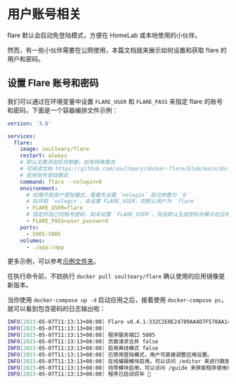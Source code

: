 # 用户账号相关

flare 默认会启动免登陆模式，方便在 HomeLab 或本地使用的小伙伴。

然而，有一些小伙伴需要在公网使用，本篇文档就来展示如何设置和获取 flare 的用户和密码。

## 设置 Flare 账号和密码

我们可以通过在环境变量中设置 `FLARE_USER` 和 `FLARE_PASS` 来指定 flare 的账号和密码，下面是一个容器编排文件示例：

```yaml
version: '3.6'

services:
  flare:
    image: soulteary/flare
    restart: always
    # 默认无需添加任何参数，如有特殊需求
    # 可阅读文档 https://github.com/soulteary/docker-flare/blob/main/docs/advanced-startup.md
    # 启用账号登陆模式
    command: flare --nologin=0
    environment:
      # 如需开启用户登陆模式，需要先设置 `nologin` 启动参数为 `0`
      # 如开启 `nologin`，未设置 FLARE_USER，则默认用户为 `flare`
      - FLARE_USER=flare
      # 指定你自己的账号密码，如未设置 `FLARE_USER`，则会默认生成密码并展示在应用启动日志中
      - FLARE_PASS=your_password
    ports:
      - 5005:5005
    volumes:
      - ./app:/app
```

更多示例，可以参考[示例文件夹](../example/)。

在执行命令前，不妨执行 `docker pull soulteary/flare` 确认使用的应用镜像是新版本。

当你使用 `docker-compose up -d` 启动应用之后，接着使用 `docker-compose ps`，就可以看到包含密码的日志输出啦：

```bash
INFO[2023-05-07T11:13:13+08:00] Flare v0.4.1-332C2E0E24789AA4D7F578AA14E7BA6F62970ADA linux/amd64 BuildDate=2023-05-07T03:06:36Z
INFO[2023-05-07T11:13:13+08:00]
INFO[2023-05-07T11:13:13+08:00] 程序服务端口 5005
INFO[2023-05-07T11:13:13+08:00] 页面请求合并 false
INFO[2023-05-07T11:13:13+08:00] 启用离线模式 false
INFO[2023-05-07T11:13:13+08:00] 已禁用登陆模式，用户可直接调整应用设置。
INFO[2023-05-07T11:13:13+08:00] 在线编辑模块启用，可以访问 /editor 来进行数据编辑。
INFO[2023-05-07T11:13:13+08:00] 向导模块启用，可以访问 /guide 来获取程序使用帮助。
INFO[2023-05-07T11:13:13+08:00] 程序已启动完毕 🚀
```